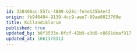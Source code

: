 ```yaml
---
id: 338406ac-55fc-4889-b28c-fe4e135b4e43
origin: fb946404-9139-4cc9-aee7-09ae0023769e
title: Kullandıklarım
published: true
updated_by: b8f3533e-0fcf-42b9-a3d8-c8691deaf917
updated_at: 1661378313
---
```

